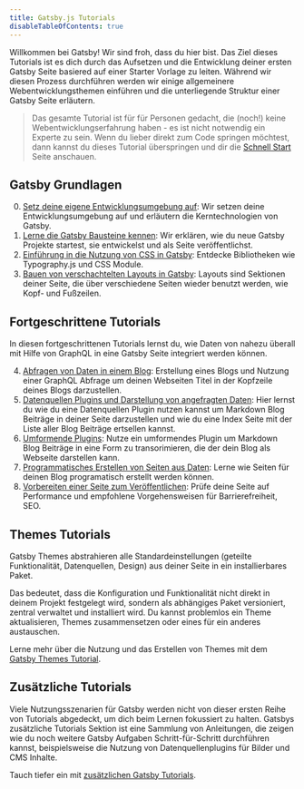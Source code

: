 ```yaml
---
title: Gatsby.js Tutorials
disableTableOfContents: true
---
```


Willkommen bei Gatsby! Wir sind froh, dass du hier bist. Das Ziel dieses
Tutorials ist es dich durch das Aufsetzen und die Entwicklung deiner ersten
Gatsby Seite basiered auf einer Starter Vorlage zu leiten. Während wir diesen
Prozess durchführen werden wir einige allgemeinere Webentwicklungsthemen
einführen und die unterliegende Struktur einer Gatsby Seite erläutern.

> Das gesamte Tutorial ist für für Personen gedacht, die (noch!) keine
> Webentwicklungserfahrung haben - es ist nicht notwendig ein Experte zu sein.
> Wenn du lieber direkt zum Code springen möchtest, dann kannst du dieses
> Tutorial überspringen und dir die [Schnell Start](/docs/quick-start) Seite
> anschauen.

## Gatsby Grundlagen

0. [Setz deine eigene Entwicklungsumgebung auf](/tutorial/part-zero/): Wir
   setzen deine Entwicklungsumgebung auf und erläutern die Kerntechnologien von
   Gatsby.
1. [Lerne die Gatsby Bausteine kennen](/tutorial/part-one/): Wir erklären,
   wie du neue Gatsby Projekte startest, sie entwickelst und als Seite
   veröffentlichst.
1. [Einführung in die Nutzung von CSS in Gatsby](/tutorial/part-two/): Entdecke
   Bibliotheken wie Typography.js und CSS Module.
1. [Bauen von verschachtelten Layouts in Gatsby](/tutorial/part-three/):
   Layouts sind Sektionen deiner Seite, die über verschiedene Seiten wieder
   benutzt werden, wie Kopf- und Fußzeilen.

## Fortgeschrittene Tutorials

In diesen fortgeschrittenen Tutorials lernst du, wie Daten von nahezu
überall mit Hilfe von GraphQL in eine Gatsby Seite integriert werden können.

4. [Abfragen von Daten in einem Blog](/tutorial/part-four/): Erstellung eines
   Blogs und Nutzung einer GraphQL Abfrage um deinen Webseiten Titel in der
   Kopfzeile deines Blogs darzustellen.
5. [Datenquellen Plugins und Darstellung von angefragten Daten](/tutorial/part-five/):
   Hier lernst du wie du eine Datenquellen Plugin nutzen kannst um Markdown
   Blog Beiträge in deiner Seite darzustellen und wie du eine Index Seite mit
   der Liste aller Blog Beiträge ertsellen kannst.
6. [Umformende Plugins](/tutorials/part-six/): Nutze ein umformendes
   Plugin um Markdown Blog Beiträge in eine Form zu transorimieren, die der
   dein Blog als Webseite darstellen kann.
7. [Programmatisches Erstellen von Seiten aus Daten](/tutorial/part-seven/):
   Lerne wie Seiten für deinen Blog programatisch erstellt werden können.
8. [Vorbereiten einer Seite zum Veröffentlichen](/tutorial/part-eight/):
   Prüfe deine Seite auf Performance und empfohlene Vorgehensweisen
   für Barrierefreiheit, SEO.

## Themes Tutorials

Gatsby Themes abstrahieren alle Standardeinstellungen (geteilte Funktionalität,
Datenquellen, Design) aus deiner Seite in ein installierbares Paket.

Das bedeutet, dass die Konfiguration und Funktionalität nicht direkt in deinem
Projekt festgelegt wird, sondern als abhängiges Paket versioniert, zentral
verwaltet und installiert wird. Du kannst problemlos ein Theme aktualisieren,
Themes zusammensetzen oder eines für ein anderes austauschen.

Lerne mehr über die Nutzung und das Erstellen von Themes mit dem
[Gatsby Themes Tutorial](/tutorial/theme-tutorials/).

## Zusätzliche Tutorials

Viele Nutzungsszenarien für Gatsby werden nicht von dieser
ersten Reihe von Tutorials abgedeckt, um dich beim Lernen fokussiert zu halten.
Gatsbys zusätzliche Tutorials Sektion ist eine Sammlung von Anleitungen, die
zeigen wie du noch weitere Gatsby Aufgaben Schritt-für-Schritt durchführen
kannst, beispielsweise die Nutzung von Datenquellenplugins für Bilder und CMS
Inhalte.

Tauch tiefer ein mit [zusätzlichen Gatsby Tutorials](/tutorial/additional-tutorials).
